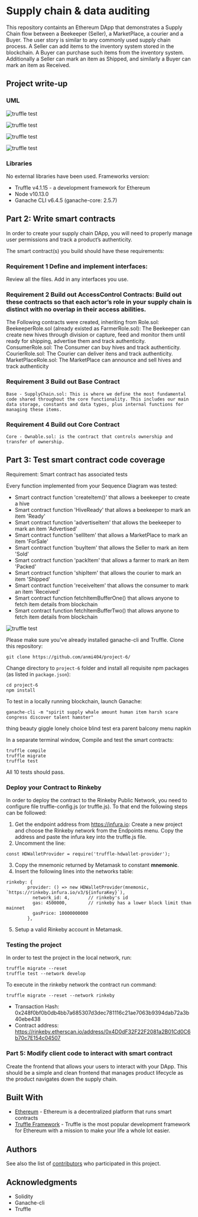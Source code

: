 # Supply chain & data auditing

This repository containts an Ethereum DApp that demonstrates a Supply Chain flow between a Beekeeper (Seller), a MarketPlace, a courier and a Buyer. The user story is similar to any commonly used supply chain process. A Seller can add items to the inventory system stored in the blockchain. A Buyer can purchase such items from the inventory system. Additionally a Seller can mark an item as Shipped, and similarly a Buyer can mark an item as Received.

## Project write-up 
### UML
![truffle test](UML/Activity_v3.png)

![truffle test](UML/Sequence_v3.png)

![truffle test](UML/State_v3.png)

![truffle test](UML/Class_v3.png)

### Libraries
No external libraries have been used. Frameworks version:
- Truffle v4.1.15 - a development framework for Ethereum
- Node v10.13.0
- Ganache CLI v6.4.5 (ganache-core: 2.5.7)

## Part 2: Write smart contracts
In order to create your supply chain DApp, you will need to properly manage user permissions and track a product’s authenticity.

The smart contract(s) you build should have these requirements:

###  Requirement 1 	Define and implement interfaces: 
Review all the files. Add in any interfaces you use. 

### Requirement 2 	Build out AccessControl Contracts: Build out these contracts so that each actor’s role in your supply chain is distinct with no overlap in their access abilities. 
The Following contracts were created, inheriting from Role.sol:  
    BeekeeperRole.sol (already existed as FarmerRole.sol): The Beekeeper can create new hives through division or capture, feed and monitor them until ready for shipping, advertise them and track authenticity.
    ConsumerRole.sol: The Consumer can buy hives and track authenticity.
    CourierRole.sol: The Courier can deliver itens and track authenticity.
    MarketPlaceRole.sol: The MarketPlace can announce and sell hives and track authenticity
   
### Requirement 3 	Build out Base Contract
    Base - SupplyChain.sol: This is where we define the most fundamental code shared throughout the core functionality. This includes our main data storage, constants and data types, plus internal functions for managing these items.

### Requirement 4 	Build out Core Contract
    Core - Ownable.sol: is the contract that controls ownership and transfer of ownership.

## Part 3: Test smart contract code coverage
Requirement: Smart contract has associated tests

Every function  implemented from your Sequence Diagram was tested:
*  Smart contract function 'createItem()' that allows a beekeeper to create a hive
*  Smart contract function 'HiveReady' that allows a beekeeper to mark an item 'Ready'
*  Smart contract function 'advertiseItem' that allows the beekeeper to mark an item 'Advertised'
*  Smart contract function 'sellItem' that allows a MarketPlace to mark an item 'ForSale'
*  Smart contract function 'buyItem' that allows the Seller to mark an item 'Sold'
*  Smart contract function 'packItem' that allows a farmer to mark an item 'Packed'
*  Smart contract function 'shipItem' that allows the courier to mark an item 'Shipped'
*  Smart contract function 'receiveItem' that allows the consumer to mark an item 'Received'
*  Smart contract function fetchItemBufferOne() that allows anyone to fetch item details from blockchain
*  Smart contract function fetchItemBufferTwo() that allows anyone to fetch item details from blockchain

![truffle test](UML/Sequence_v3.png)

Please make sure you've already installed ganache-cli and Truffle. 
Clone this repository:
```
git clone https://github.com/anmi404/project-6/
```
Change directory to ```project-6``` folder and install all requisite npm packages (as listed in ```package.json```):

```
cd project-6
npm install
```
To test in a locally running blockchain, launch Ganache:
```
ganache-cli -m "spirit supply whale amount human item harsh scare congress discover talent hamster"
```

thing beauty giggle lonely choice blind test era parent balcony menu napkin

In a separate terminal window, Compile and test the smart contracts:

```
truffle compile
truffle migrate
truffle test
````
All 10 tests should pass.

### Deploy your Contract to Rinkeby

In order to deploy the contract to the Rinkeby Public Network, you need to configure file truffle-config.js (or truffle.js). 
To that end the following steps can be followed:
1. Get the endpoint address from https://infura.io: Create a new project and choose the Rinkeby network from the Endpoints menu. Copy the address and paste the infura key into the truffle.js file. 
2. Uncomment the line: 
```
const HDWalletProvider = require('truffle-hdwallet-provider'); 
```
3. Copy the mnemonic returned by Metamask to constant __mnemonic__. 
4. Insert the following lines into the networks table:
```
rinkeby: {
        provider: () => new HDWalletProvider(mnemonic, `https://rinkeby.infura.io/v3/${infuraKey}`),
          network_id: 4,       // rinkeby's id
          gas: 4500000,        // rinkeby has a lower block limit than mainnet
          gasPrice: 10000000000
        },
```
5. Setup a valid Rinkeby account in Metamask.

### Testing the project
In order to test the project in the local network, run:
```
truffle migrate --reset
truffle test --network develop
```
To execute in the rinkeby network the contract run command:
```
truffle migrate --reset --network rinkeby
```
* Transaction Hash:  0x248f0bf0b0db4bb7a685307d3dec781116c21ae7063b9394dab72a3b40ebe438 
* Contract address: https://rinkeby.etherscan.io/address/0x4D0dF32F22F2081a2B01Cd0C6b70c7E154c04507

### Part 5: Modify client code to interact with smart contract
Create the frontend that allows your users to interact with your DApp. This should be a simple and clean frontend that manages product lifecycle as the product navigates down the supply chain.

## Built With
* [Ethereum](https://www.ethereum.org/) - Ethereum is a decentralized platform that runs smart contracts
* [Truffle Framework](http://truffleframework.com/) - Truffle is the most popular development framework for Ethereum with a mission to make your life a whole lot easier.

## Authors

See also the list of [contributors](https://github.com/anmi404/project-6/contributors.md) who participated in this project.

## Acknowledgments

* Solidity
* Ganache-cli
* Truffle

